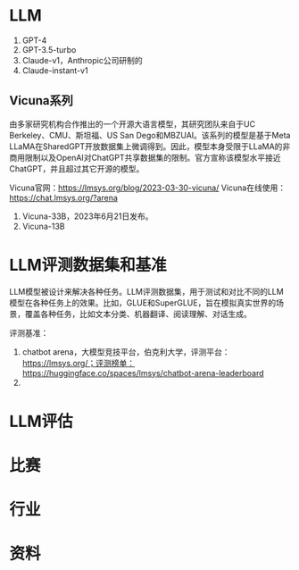 # LLM

1. GPT-4
2. GPT-3.5-turbo
4. Claude-v1，Anthropic公司研制的
5. Claude-instant-v1

## Vicuna系列

由多家研究机构合作推出的一个开源大语言模型，其研究团队来自于UC Berkeley、CMU、斯坦福、US San Dego和MBZUAI。该系列的模型是基于Meta LLaMA在SharedGPT开放数据集上微调得到。因此，模型本身受限于LLaMA的非商用限制以及OpenAI对ChatGPT共享数据集的限制。官方宣称该模型水平接近ChatGPT，并且超过其它开源的模型。

Vicuna官网：https://lmsys.org/blog/2023-03-30-vicuna/
Vicuna在线使用：https://chat.lmsys.org/?arena

1. Vicuna-33B，2023年6月21日发布。
2. Vicuna-13B


# LLM评测数据集和基准

LLM模型被设计来解决各种任务。LLM评测数据集，用于测试和对比不同的LLM模型在各种任务上的效果。比如，GLUE和SuperGLUE，旨在模拟真实世界的场景，覆盖各种任务，比如文本分类、机器翻译、阅读理解、对话生成。

评测基准：
1. chatbot arena，大模型竞技平台，伯克利大学，评测平台：https://lmsys.org/；评测榜单：https://huggingface.co/spaces/lmsys/chatbot-arena-leaderboard
2. 

# LLM评估

# 比赛

# 行业

# 资料
